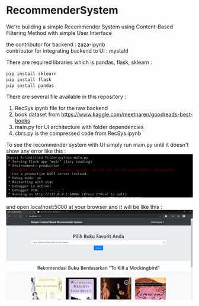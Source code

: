 # RecommenderSystem
We're building a simple Recommender System using Content-Based Filtering Method with simple User Interface

the contributor for backend : zaza-ipynb  
contributor for integrating backend to UI : mystald

There are required libraries which is pandas, flask, sklearn :  
```
pip install sklearn  
pip install flask  
pip install pandas
```

There are several file available in this repository :
1. RecSys.ipynb file for the raw backend
2. book dataset from https://www.kaggle.com/meetnaren/goodreads-best-books
3. main.py for UI architecture with folder dependencies
4. cbrs.py is the compressed code from RecSys.ipynb

To see the recommender system with UI simply run main.py until it doesn't show any error like this :  
![alt text](https://github.com/zaza-ipynb/RecommenderSystem/blob/master/img/run.PNG)  

and open localhost:5000 at your browser and it will be like this :  
![alt text](https://github.com/zaza-ipynb/RecommenderSystem/blob/master/img/messageImage_1588254802538.jpg)
